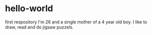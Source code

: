 # hello-world
first respository
I'm 26 and a single mother of a 4 year old boy.
I like to draw, read and do jigsaw puzzels.
